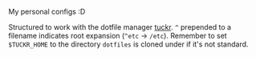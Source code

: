 My personal configs :D

Structured to work with the dotfile manager [tuckr](https://github.com/RaphGL/tuckr). `^` prepended to a filename indicates root expansion (`^etc` -> `/etc`). Remember to set `$TUCKR_HOME` to the directory `dotfiles` is cloned under if it's not standard.
